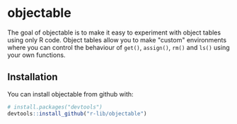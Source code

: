 
<!-- README.md is generated from README.Rmd. Please edit that file -->
objectable
==========

The goal of objectable is to make it easy to experiment with object tables using only R code. Object tables allow you to make "custom" environments where you can control the behaviour of `get()`, `assign()`, `rm()` and `ls()` using your own functions.

Installation
------------

You can install objectable from github with:

``` r
# install.packages("devtools")
devtools::install_github("r-lib/objectable")
```
